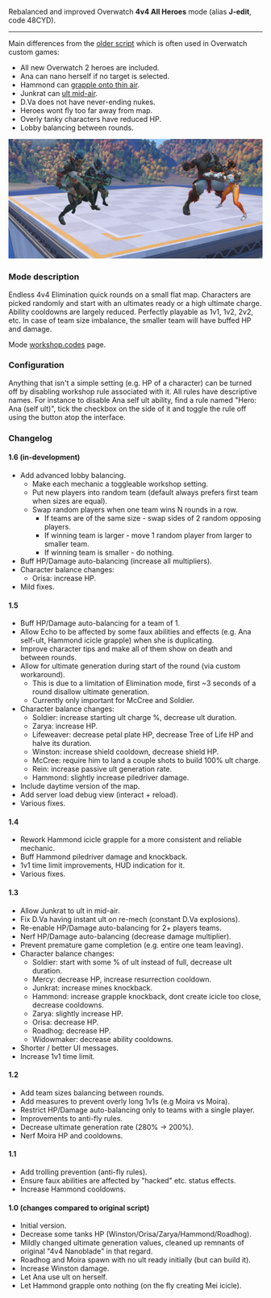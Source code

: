 Rebalanced and improved Overwatch **4v4 All Heroes** mode (alias **J-edit**, code 48CYD).

---

Main differences from the [older script](https://github.com/domuspopus/overwatch-4v4-all-heroes/blob/48df90949be856888b5e3db5ca1917e87e950997/main.ow) which is often used in Overwatch custom games:

- All new Overwatch 2 heroes are included.
- Ana can nano herself if no target is selected.
- Hammond can [grapple onto thin air](preview-ball-grapple.gif).
- Junkrat can [ult mid-air](preview-junk-ult.gif).
- D.Va does not have never-ending nukes.
- Heroes wont fly too far away from map.
- Overly tanky characters have reduced HP.
- Lobby balancing between rounds.

![preview](preview.png)

### Mode description

Endless 4v4 Elimination quick rounds on a small flat map. Characters are picked randomly and start with an ultimates ready or a high ultimate charge. Ability cooldowns are largely reduced. Perfectly playable as 1v1, 1v2, 2v2, etc. In case of team size imbalance, the smaller team will have buffed HP and damage.

Mode [workshop.codes](https://workshop.codes/48CYD) page.

### Configuration

Anything that isn't a simple setting (e.g. HP of a character) can be turned off by disabling workshop rule associated with it. All rules have descriptive names. For instance to disable Ana self ult ability, find a rule named "Hero: Ana (self ult)", tick the checkbox on the side of it and toggle the rule off using the button atop the interface.

### Changelog

#### 1.6 (in-development)

- Add advanced lobby balancing.
    - Make each mechanic a toggleable workshop setting.
    - Put new players into random team (default always prefers first team when sizes are equal).
    - Swap random players when one team wins N rounds in a row.
        - If teams are of the same size - swap sides of 2 random opposing players.
        - If winning team is larger - move 1 random player from larger to smaller team.
        - If winning team is smaller - do nothing.
- Buff HP/Damage auto-balancing (increase all multipliers).
- Character balance changes:
    - Orisa: increase HP.
- Mild fixes.

#### 1.5

- Buff HP/Damage auto-balancing for a team of 1.
- Allow Echo to be affected by some faux abilities and effects (e.g. Ana self-ult, Hammond icicle grapple) when she is duplicating.
- Improve character tips and make all of them show on death and between rounds.
- Allow for ultimate generation during start of the round (via custom workaround).
    - This is due to a limitation of Elimination mode, first ~3 seconds of a round disallow ultimate generation.
    - Currently only important for McCree and Soldier.
- Character balance changes:
    - Soldier: increase starting ult charge %, decrease ult duration.
    - Zarya: increase HP.
    - Lifeweaver: decrease petal plate HP, decrease Tree of Life HP and halve its duration.
    - Winston: increase shield cooldown, decrease shield HP.
    - McCree: require him to land a couple shots to build 100% ult charge.
    - Rein: increase passive ult generation rate.
    - Hammond: slightly increase piledriver damage.
- Include daytime version of the map.
- Add server load debug view (interact + reload).
- Various fixes.

#### 1.4

- Rework Hammond icicle grapple for a more consistent and reliable mechanic.
- Buff Hammond piledriver damage and knockback.
- 1v1 time limit improvements, HUD indication for it.
- Various fixes.

#### 1.3

- Allow Junkrat to ult in mid-air.
- Fix D.Va having instant ult on re-mech (constant D.Va explosions).
- Re-enable HP/Damage auto-balancing for 2+ players teams.
- Nerf HP/Damage auto-balancing (decrease damage multiplier).
- Prevent premature game completion (e.g. entire one team leaving).
- Character balance changes:
    - Soldier: start with some % of ult instead of full, decrease ult duration.
    - Mercy: decrease HP, increase resurrection cooldown.
    - Junkrat: increase mines knockback.
    - Hammond: increase grapple knockback, dont create icicle too close, decrease cooldowns.
    - Zarya: slightly increase HP.
    - Orisa: decrease HP.
    - Roadhog: decrease HP.
    - Widowmaker: decrease ability cooldowns.
- Shorter / better UI messages.
- Increase 1v1 time limit.

#### 1.2

- Add team sizes balancing between rounds.
- Add measures to prevent overly long 1v1s (e.g Moira vs Moira).
- Restrict HP/Damage auto-balancing only to teams with a single player.
- Improvements to anti-fly rules.
- Decrease ultimate generation rate (280% -> 200%).
- Nerf Moira HP and cooldowns.

#### 1.1

- Add trolling prevention (anti-fly rules).
- Ensure faux abilities are affected by "hacked" etc. status effects.
- Increase Hammond cooldowns.

#### 1.0 (changes compared to original script)

- Initial version.
- Decrease some tanks HP (Winston/Orisa/Zarya/Hammond/Roadhog).
- Mildly changed ultimate generation values, cleaned up remnants of original "4v4 Nanoblade" in that regard. 
- Roadhog and Moira spawn with no ult ready initially (but can build it).
- Increase Winston damage.
- Let Ana use ult on herself.
- Let Hammond grapple onto nothing (on the fly creating Mei icicle).

